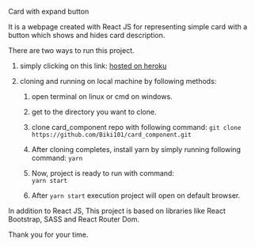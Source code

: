 Card with expand button

It is a webpage created with React JS for representing simple card  with a button which shows and hides card description.

There are two ways to run this project.
 1. simply clicking on this link:
    [hosted on heroku](https://project52.herokuapp.com)
 
 2. cloning and running on local machine by following methods:
    
    1. open terminal on linux or cmd on windows.
    
    2. get to the directory you want to clone.
     
    3. clone card_component repo with following command:
       `git clone https://github.com/Biki101/card_component.git`
       
    4. After cloning completes, install yarn by simply running following command:
       `yarn`
       
    5. Now, project is ready to run with command:   
      `yarn start`
       
    6. After `yarn start` execution project will open on default browser.   

In addition to React JS, This project is based on libraries like React Bootstrap, SASS and React Router Dom.

Thank you for your time.
    
